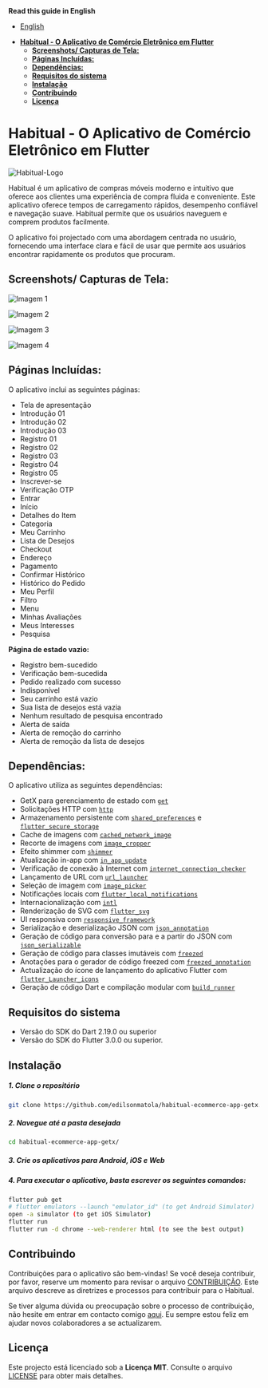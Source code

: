 <detalhes>
<summary>
<strong>Read this guide in English</strong>
</summary>
    <ul>
        <li><a href="./README.md">English</a></li>
    </ul>
</detalhes>

- [**Habitual - O Aplicativo de Comércio Eletrônico em Flutter**](#habitual---o-aplicativo-de-comércio-eletrônico-em-flutter)
  - [**Screenshots/ Capturas de Tela:**](#screenshots-capturas-de-tela)
  - [**Páginas Incluídas:**](#páginas-incluídas)
  - [**Dependências:**](#dependências)
  - [**Requisitos do sistema**](#requisitos-do-sistema)
  - [**Instalação**](#instalação)
  - [**Contribuindo**](#contribuindo)
  - [**Licença**](#licença)

# **Habitual - O Aplicativo de Comércio Eletrônico em Flutter**

![Habitual-Logo](.github/images/logo/habitual-logo.jpg)

Habitual é um aplicativo de compras móveis moderno e intuitivo que oferece aos clientes uma experiência de compra fluida e conveniente. Este aplicativo oferece tempos de carregamento rápidos, desempenho confiável e navegação suave. Habitual permite que os usuários naveguem e comprem produtos facilmente.

O aplicativo foi projectado com uma abordagem centrada no usuário, fornecendo uma interface clara e fácil de usar que permite aos usuários encontrar rapidamente os produtos que procuram.

<!-- Se você é um comprador em busca de um aplicativo de compras móveis moderno e confiável, ou um desenvolvedor em busca de um projeto Flutter de alta qualidade para colaborar, Habitual tem tudo o que você precisa. Baixe-o hoje e experimente o futuro das compras móveis! -->

## **Screenshots/ Capturas de Tela:**

![Imagem 1](./.github/images/screenshots/screenshot-1.png)

![Imagem 2](./.github/images/screenshots/screenshot-2.png)

![Imagem 3](./.github/images/screenshots/screenshot-3.png)

![Imagem 4](./.github/images/screenshots/screenshot-4.png)

## **Páginas Incluídas:**

O aplicativo inclui as seguintes páginas:

- Tela de apresentação
- Introdução 01
- Introdução 02
- Introdução 03
- Registro 01
- Registro 02
- Registro 03
- Registro 04
- Registro 05
- Inscrever-se
- Verificação OTP
- Entrar
- Início
- Detalhes do Item
- Categoria
- Meu Carrinho
- Lista de Desejos
- Checkout
- Endereço
- Pagamento
- Confirmar Histórico
- Histórico do Pedido
- Meu Perfil
- Filtro
- Menu
- Minhas Avaliações
- Meus Interesses
- Pesquisa

**Página de estado vazio:**

- Registro bem-sucedido
- Verificação bem-sucedida
- Pedido realizado com sucesso
- Indisponível
- Seu carrinho está vazio
- Sua lista de desejos está vazia
- Nenhum resultado de pesquisa encontrado
- Alerta de saída
- Alerta de remoção do carrinho
- Alerta de remoção da lista de desejos

## **Dependências:**

O aplicativo utiliza as seguintes dependências:

- GetX para gerenciamento de estado com [`get`](https://pub.dev/packages/get)
- Solicitações HTTP com [`http`](https://pub.dev/packages/http)
- Armazenamento persistente com [`shared_preferences`](https://pub.dev/packages/shared_preferences) e [`flutter_secure_storage`](https://pub.dev/packages/shared_preferences)
- Cache de imagens com [`cached_network_image`](https://pub.dev/packages/cached_network_image)
- Recorte de imagens com [`image_cropper`](https://pub.dev/packages/image_cropper)
- Efeito shimmer com [`shimmer`](https://pub.dev/packages/shimmer)
- Atualização in-app com [`in_app_update`](https://pub.dev/packages/in_app_update)
- Verificação de conexão à Internet com [`internet_connection_checker`](https://pub.dev/packages/internet_connection_checker)
- Lançamento de URL com [`url_launcher`](https://pub.dev/packages/url_launcher)
- Seleção de imagem com [`image_picker`](https://pub.dev/packages/image_picker)
- Notificações locais com [`flutter_local_notifications`](https://pub.dev/packages/flutter_local_notifications)
- Internacionalização com [`intl`](https://pub.dev/packages/intl)
- Renderização de SVG com [`flutter_svg`](https://pub.dev/packages/flutter_svg)
- UI responsiva com [`responsive_framework`](https://pub.dev/packages/responsive_framework)
- Serialização e deserialização JSON com [`json_annotation`](https://pub.dev/packages/json_annotation)
- Geração de código para conversão para e a partir do JSON com [`json_serializable`](https://pub.dev/packages/json_serializable)
- Geração de código para classes imutáveis com [`freezed`](https://pub.dev/packages/freezed)
- Anotações para o gerador de código freezed com [`freezed_annotation`](https://pub.dev/packages/freezed_annotation)
- Actualização do ícone de lançamento do aplicativo Flutter com [`flutter_Launcher_icons`](https://pub.dev/packages/flutter_launcher_icons)
- Geração de código Dart e compilação modular com [`build_runner`](https://pub.dev/packages/build_runner)

## **Requisitos do sistema**

- Versão do SDK do Dart 2.19.0 ou superior
- Versão do SDK do Flutter 3.0.0 ou superior.

## **Instalação**

##### 1. Clone o repositório

```bash
git clone https://github.com/edilsonmatola/habitual-ecommerce-app-getx.git
```

##### 2. Navegue até a pasta desejada

```bash
cd habitual-ecommerce-app-getx/
```

##### 3. Crie os aplicativos para Android, iOS e Web

##### 4. Para executar o aplicativo, basta escrever os seguintes comandos:

```bash
flutter pub get
# flutter emulators --launch "emulator_id" (to get Android Simulator)
open -a simulator (to get iOS Simulator)
flutter run
flutter run -d chrome --web-renderer html (to see the best output)
```

## **Contribuindo**

Contribuições para o aplicativo são bem-vindas! Se você deseja contribuir, por favor, reserve um momento para revisar o arquivo [CONTRIBUIÇÃO](./CONTRIBUTING-PT-BR.md). Este arquivo descreve as diretrizes e processos para contribuir para o Habitual.

Se tiver alguma dúvida ou preocupação sobre o processo de contribuição, não hesite em entrar em contacto comigo [aqui](https://github.com/edilsonmatola/habitual-ecommerce-getx/issues). Eu sempre estou feliz em ajudar novos colaboradores a se actualizarem.

## **Licença**

Este projecto está licenciado sob a **Licença MIT**. Consulte o arquivo [LICENSE](./LICENSE) para obter mais detalhes.
